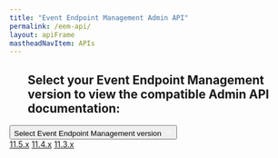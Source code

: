 ```yaml
---
title: "Event Endpoint Management Admin API"
permalink: /eem-api/
layout: apiFrame
mastheadNavItem: APIs
---
```


<html>
<head>
<meta name="viewport" content="width=device-width, initial-scale=1">
<style>
h2.ex1 {
  margin-left: 32px;
}

.dropbtn {
  background-color: #0f62fe;
  justify-content: space-between;
  color: white;
  padding: 16px;
  font-size: 16px;
  border: none;
  cursor: pointer;
}

.dropbtn svg {
  margin-left: 12px;
}

.dropbtn:hover, .dropbtn:focus {
  background-color: #2980B9;
}

.dropdown {
  position: relative;
  display: inline-block;
  margin-left: 32px;
}

.dropdown-content {
  display: none;
  position: absolute;
  background-color: #f1f1f1;
  min-width: 160px;
  overflow: auto;
  box-shadow: 0px 8px 16px 0px rgba(0,0,0,0.2);
  z-index: 1;
}

.dropdown-content a {
  color: black;
  padding: 12px 16px;
  text-decoration: none;
  display: block;
}

.dropdown a:hover {background-color: #ddd;}

.show {display: block;}
</style>
</head>

<body>

<h2 class="ex1">Select your Event Endpoint Management version to view the compatible Admin API documentation:</h2>

<div class="dropdown">
<button onclick="myFunction()" class="dropbtn">
  Select Event Endpoint Management version  
  <svg version="1.1" id="icon" xmlns="http://www.w3.org/2000/svg" xmlns:xlink="http://www.w3.org/1999/xlink" x="0px" y="0px"
    viewBox="0 0 30 30" style="enable-background:new 0 0 30 30;" xml:space="preserve" width="16" height="16">
    <style type="text/css">
      .st0{fill:none;}
    </style>
    <polygon style="fill: white;" points="16,22 6,12 7.4,10.6 16,19.2 24.6,10.6 26,12 "/>
    <rect id="_x3C_Transparent_Rectangle_x3E_" class="st0" width="32" height="32"/>
  </svg>
</button>
  <div id="myDropdown" class="dropdown-content">
      <a href="../eem-api-115/">11.5.x</a>
    <a href="../eem-api-114/">11.4.x</a>
    <a href="../eem-api-113/">11.3.x</a>
  </div>
</div>

<script>
/* When the user clicks on the button,
toggle between hiding and showing the dropdown content */
function myFunction() {
  document.getElementById("myDropdown").classList.toggle("show");
}

// Close the dropdown if the user clicks outside of it
window.onclick = function(event) {
  if (!event.target.matches('.dropbtn')) {
    var dropdowns = document.getElementsByClassName("dropdown-content");
    var i;
    for (i = 0; i < dropdowns.length; i++) {
      var openDropdown = dropdowns[i];
      if (openDropdown.classList.contains('show')) {
        openDropdown.classList.remove('show');
      }
    }
  }
}
</script>

</body>
</html>
